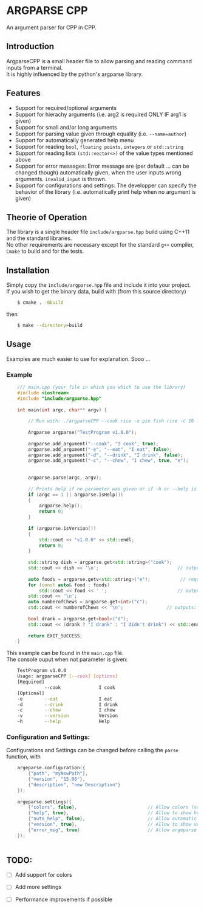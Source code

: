 # ARGPARSE CPP  
An argument parser for CPP in CPP.  
## Introduction  
ArgparseCPP is a small header file to allow parsing and reading command inputs from a terminal.  
It is highly influenced by the python's argparse library.  
## Features  
- Support for required/optional arguments  
- Support for hierachy arguments (i.e. arg2 is required ONLY IF arg1 is given)  
- Support for small and/or long arguments  
- Support for parsing value given through equality (i.e. `--name=author`)
- Support for automatically generated help menu  
- Support for reading `bool`, `floating points`, `integers` or `std::string`  
- Support for reading lists `(std::vector<>)` of the value types mentioned above  
- Support for error messages: Error message are (per default ... can be changed though) automatically 
given, when the user inputs wrong arguments. `invalid_input` is thrown.  
- Support for configurations and settings: The developper can specify the behavior of the library 
(i.e. automatically print help when no argument is given) 


## Theorie of Operation  
The library is a single header file `include/argparse.hpp` build using C++11 and the standard libraries.  
No other requirements are necessary except for the standard `g++` compiler, `Cmake` to build and for the tests.  
## Installation  
Simply copy the `include/argparse.hpp` file and include it into your project.  
If you wish to get the binary data, build with (from this source directory) 
```bash
    $ cmake . -Bbuild 
```  
then 
```bash
    $ make --directory=build
```  
## Usage  
Examples are much easier to use for explanation. Sooo ...  
### Example
```C++
    /// main.cpp (your file in which you which to use the library)
    #include <iostream>
    #include "include/argparse.hpp"
    
    int main(int argc, char** argv) {
    
        // Run with: ./argparseCPP --cook rice -e pie fish rice -c 10 -d water
    
        Argparse argparse("TestProgram v1.0.0");
    
        argparse.add_argument("--cook", "I cook", true);                // Requires --cook argument
        argparse.add_argument("-e", "--eat", "I eat", false);           // -e or --eat is optional
        argparse.add_argument("-d", "--drink", "I drink", false);       // -d or --drink is optional
        argparse.add_argument("-c", "--chew", "I chew", true, "e");     // -c or --chew is required, if -e or --eat is given
    
    
        argparse.parse(argc, argv);
    
        // Prints help if no parameter was given or if -h or --help is received as argument
        if (argc == 1 || argparse.isHelp())
        {
            argparse.help();
            return 0;
        }
    
        if (argparse.isVersion())
        {
            std::cout << "v1.0.0" << std::endl;
            return 0;
        }
    
        std::string dish = argparse.get<std::string>("cook");
        std::cout << dish << '\n';                             // outputs: rice
    
        auto foods = argparse.getv<std::string>("e");           // required -c (or --chew) arguments
        for (const auto& food : foods)
            std::cout << food << ' ';                          // outputs: pie, fish, rice
        std::cout << '\n';
        auto numberofChews = argparse.get<int>("c");
        std::cout << numberofChews << '\n';                // outputs: 10
    
        bool drank = argparse.get<bool>("d");
        std::cout << (drank ? "I drank" : "I didn't drink") << std::endl;   // outputs: I drank
    
        return EXIT_SUCCESS;
    }
```  
This example can be found in the `main.cpp` file.  
The console ouput when not parameter is given:  
```bash
    TestProgram v1.0.0
    Usage: argparseCPP [--cook] [options] 
    [Required]
              --cook              I cook              
    [Optional]
    -e        --eat               I eat               
    -d        --drink             I drink             
    -c        --chew              I chew              
    -v        --version           Version             
    -h        --help              Help  
```  
### Configuration and Settings:  
Configurations and Settings can be changed before calling the `parse` function, with  
```C++
    argeparse.configuration({
        {"path", "myNewPath"},
        {"version", "15.06"},
        {"description", "new Description"}
    });
    
    argeparse.settings({
        {"colors", false},                          // Allow colors (soon)
        {"help", true},                             // Allow to show help in the help menu
        {"auto_help", false},                       // Allow automatic help when no arguments are given
        {"version", true},                          // Allow to show version in the help menu
        {"error_msg", true}                         // Allow argeparse to throw errors
    });
    
```   

## TODO:
- [ ] Add support for colors  
- [ ] Add more settings  
- [ ] Performance improvements if possible


